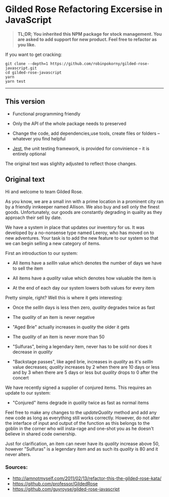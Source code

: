 # Gilded Rose Refactoring Excersise in JavaScript

> **TL;DR; You inherited this NPM package for stock management. You are asked to add support for new product. Feel free to refactor as you like.**

If you want to get cracking:

```
git clone --depth=1 https://github.com/robinpokorny/gilded-rose-javascript.git
cd gilded-rose-javascript
yarn
yarn test
```

---

## This version

- Functional programming friendly

- Only the API of the whole package needs to preserved
- Change the code, add dependencies,use tools, create files or folders – whatever you find helpful
- [Jest](https://jestjs.io/), the unit testing framework, is provided for convinience – it is entirely optional

The original text was slighlty adjusted to reflect those changes.

## Original text

Hi and welcome to team Gilded Rose.

As you know, we are a small inn with a prime location in a prominent city ran
by a friendly innkeeper named Allison. We also buy and sell only the finest
goods. Unfortunately, our goods are constantly degrading in quality as they
approach their sell by date.

We have a system in place that updates our inventory for us. It was developed
by a no-nonsense type named Leeroy, who has moved on to new adventures. Your
task is to add the new feature to our system so that we can begin selling a
new category of items.

First an introduction to our system:

- All items have a _sellIn_ value which denotes the number of days we have to
  sell the item

- All items have a _quality_ value which denotes how valuable the item is

- At the end of each day our system lowers both values for every item

Pretty simple, right? Well this is where it gets interesting:

- Once the _sellIn_ days is less then zero, _quality_ degrades twice as fast

- The _quality_ of an item is never negative

- "Aged Brie" actually increases in _quality_ the older it gets

- The _quality_ of an item is never more than 50

- "Sulfuras", being a legendary item, never has to be sold nor does it
  decrease in _quality_

- "Backstage passes", like aged brie, increases in _quality_ as it's _sellIn_
  value decreases; _quality_ increases by 2 when there are 10 days or less
  and by 3 when there are 5 days or less but _quality_ drops to 0 after the
  concert

We have recently signed a supplier of conjured items. This requires an update
to our system:

- "Conjured" items degrade in _quality_ twice as fast as normal items

Feel free to make any changes to the _updateQuality_ method and add any new
code as long as everything still works correctly. However, do not alter the
interface of input and output of the function as this belongs to the goblin in the corner
who will insta-rage and one-shot you as he doesn't believe in shared code
ownership.

Just for clarification, an item can never have its _quality_ increase above 50,
however "Sulfuras" is a legendary item and as such its _quality_ is 80 and it
never alters.

### Sources:

- http://iamnotmyself.com/2011/02/13/refactor-this-the-gilded-rose-kata/
- https://github.com/professor/GildedRose
- https://github.com/guyroyse/gilded-rose-javascript
